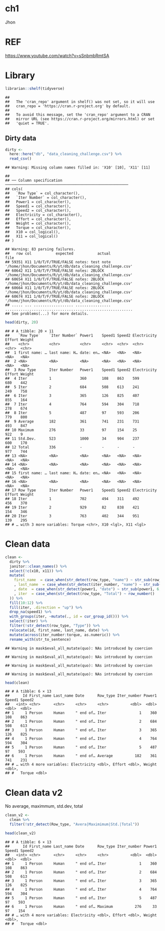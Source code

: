 ch1
================
Jhon

# REF

<https://www.youtube.com/watch?v=sSnbmbRmtSA>

# Library

``` r
librarian::shelf(tidyverse)
```

    ## 
    ##   The 'cran_repo' argument in shelf() was not set, so it will use
    ##   cran_repo = 'https://cran.r-project.org' by default.
    ## 
    ##   To avoid this message, set the 'cran_repo' argument to a CRAN
    ##   mirror URL (see https://cran.r-project.org/mirrors.html) or set
    ##   'quiet = TRUE'.

## Dirty data

``` r
dirty <- 
  here::here("db", "data_cleaning_challenge.csv") %>% 
  read_csv()
```

    ## Warning: Missing column names filled in: 'X10' [10], 'X11' [11]

    ## 
    ## ── Column specification ────────────────────────────────────────────────────────
    ## cols(
    ##   `Row Type` = col_character(),
    ##   `Iter Number` = col_character(),
    ##   Power1 = col_character(),
    ##   Speed1 = col_character(),
    ##   Speed2 = col_character(),
    ##   Electricity = col_character(),
    ##   Effort = col_character(),
    ##   Weight = col_character(),
    ##   Torque = col_character(),
    ##   X10 = col_logical(),
    ##   X11 = col_logical()
    ## )

    ## Warning: 83 parsing failures.
    ##   row col           expected           actual                                                       file
    ## 59351 X11 1/0/T/F/TRUE/FALSE notes: test note '/home/jhon/Documents/R/yt/db/data_cleaning_challenge.csv'
    ## 60642 X11 1/0/T/F/TRUE/FALSE notes: 2BLOCK    '/home/jhon/Documents/R/yt/db/data_cleaning_challenge.csv'
    ## 60654 X11 1/0/T/F/TRUE/FALSE notes: 2BLOCK    '/home/jhon/Documents/R/yt/db/data_cleaning_challenge.csv'
    ## 60664 X11 1/0/T/F/TRUE/FALSE notes: 2BLOCK    '/home/jhon/Documents/R/yt/db/data_cleaning_challenge.csv'
    ## 60674 X11 1/0/T/F/TRUE/FALSE notes: 2BLOCK    '/home/jhon/Documents/R/yt/db/data_cleaning_challenge.csv'
    ## ..... ... .................. ................ ..........................................................
    ## See problems(...) for more details.

``` r
head(dirty, 20)
```

    ## # A tibble: 20 × 11
    ##    `Row Type`    `Iter Number` Power1    Speed1 Speed2 Electricity Effort Weight
    ##    <chr>         <chr>         <chr>     <chr>  <chr>  <chr>       <chr>  <chr> 
    ##  1 first name: … last name: H… date: en… <NA>   <NA>   <NA>        <NA>   <NA>  
    ##  2 <NA>          <NA>          <NA>      <NA>   <NA>   <NA>        <NA>   <NA>  
    ##  3 Row Type      Iter Number   Power1    Speed1 Speed2 Electricity Effort Weight
    ##  4 Iter          1             360       108    863    599         680    442   
    ##  5 Iter          2             684       508    613    241         249    758   
    ##  6 Iter          3             365       126    825    407         855    164   
    ##  7 Iter          4             764       594    304    718         278    674   
    ##  8 Iter          5             487       97     593    206         779    800   
    ##  9 Average       182           361       741    231    731         493    847   
    ## 10 Maximum       276           33        97     154    25          922    9     
    ## 11 Std.Dev.      523           1000      34     904    237         600    170   
    ## 12 Total         336           -         -      -      -           977    744   
    ## 13 <NA>          <NA>          <NA>      <NA>   <NA>   <NA>        <NA>   <NA>  
    ## 14 <NA>          <NA>          <NA>      <NA>   <NA>   <NA>        <NA>   <NA>  
    ## 15 first name: … last name: H… date: en… <NA>   <NA>   <NA>        <NA>   <NA>  
    ## 16 <NA>          <NA>          <NA>      <NA>   <NA>   <NA>        <NA>   <NA>  
    ## 17 Row Type      Iter Number   Power1    Speed1 Speed2 Electricity Effort Weight
    ## 18 Iter          1             702       494    311    492         456    370   
    ## 19 Iter          2             929       82     838    421         154    346   
    ## 20 Iter          3             763       402    344    951         139    295   
    ## # … with 3 more variables: Torque <chr>, X10 <lgl>, X11 <lgl>

# Clean data

``` r
clean <- 
  dirty %>% 
  janitor::clean_names() %>% 
  select(!c(x10, x11)) %>% 
  mutate(
    first_name  = case_when(str_detect(row_type, "name") ~ str_sub(row_type, 13, -1))
    , last_name  = case_when(str_detect(iter_number, "name") ~ str_sub(iter_number, 12, -1))
    , date  = case_when(str_detect(power1, "date") ~ str_sub(power1, 6, -1))
    , iter  = case_when(str_detect(row_type, "Total") ~ row_number()
  )) %>% 
  fill(10:12) %>% 
  fill(iter, .direction = "up") %>% 
  drop_na(speed1) %>% 
  with_groups(iter, ~mutate(., id = cur_group_id())) %>% 
  select(!iter) %>% 
  filter(!str_detect(row_type, "Type")) %>% 
  relocate(id, first_name, last_name, date) %>% 
  mutate(across(iter_number:torque, as.numeric)) %>% 
  rename_with(str_to_sentence)
```

    ## Warning in mask$eval_all_mutate(quo): NAs introduced by coercion

    ## Warning in mask$eval_all_mutate(quo): NAs introduced by coercion

    ## Warning in mask$eval_all_mutate(quo): NAs introduced by coercion

    ## Warning in mask$eval_all_mutate(quo): NAs introduced by coercion

``` r
head(clean)
```

    ## # A tibble: 6 × 13
    ##      Id First_name Last_name Date      Row_type Iter_number Power1 Speed1 Speed2
    ##   <int> <chr>      <chr>     <chr>     <chr>          <dbl>  <dbl>  <dbl>  <dbl>
    ## 1     1 Person     Human     " end of… Iter               1    360    108    863
    ## 2     1 Person     Human     " end of… Iter               2    684    508    613
    ## 3     1 Person     Human     " end of… Iter               3    365    126    825
    ## 4     1 Person     Human     " end of… Iter               4    764    594    304
    ## 5     1 Person     Human     " end of… Iter               5    487     97    593
    ## 6     1 Person     Human     " end of… Average          182    361    741    231
    ## # … with 4 more variables: Electricity <dbl>, Effort <dbl>, Weight <dbl>,
    ## #   Torque <dbl>

# Clean data v2

No average, maximmum, std.dev, total

``` r
clean_v2 <- 
  clean %>% 
  filter(!str_detect(Row_type, "Avera|Maximimum|Std.|Total"))
```

``` r
head(clean_v2)
```

    ## # A tibble: 6 × 13
    ##      Id First_name Last_name Date      Row_type Iter_number Power1 Speed1 Speed2
    ##   <int> <chr>      <chr>     <chr>     <chr>          <dbl>  <dbl>  <dbl>  <dbl>
    ## 1     1 Person     Human     " end of… Iter               1    360    108    863
    ## 2     1 Person     Human     " end of… Iter               2    684    508    613
    ## 3     1 Person     Human     " end of… Iter               3    365    126    825
    ## 4     1 Person     Human     " end of… Iter               4    764    594    304
    ## 5     1 Person     Human     " end of… Iter               5    487     97    593
    ## 6     1 Person     Human     " end of… Maximum          276     33     97    154
    ## # … with 4 more variables: Electricity <dbl>, Effort <dbl>, Weight <dbl>,
    ## #   Torque <dbl>
